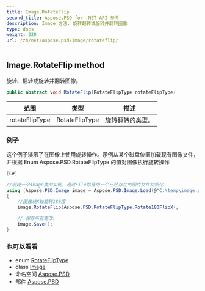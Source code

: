```yaml
---
title: Image.RotateFlip
second_title: Aspose.PSD for .NET API 参考
description: Image 方法. 旋转翻转或旋转并翻转图像
type: docs
weight: 220
url: /zh/net/aspose.psd/image/rotateflip/
---
```

## Image.RotateFlip method

旋转、翻转或旋转并翻转图像。

```csharp
public abstract void RotateFlip(RotateFlipType rotateFlipType)
```

| 范围 | 类型 | 描述 |
| --- | --- | --- |
| rotateFlipType | RotateFlipType | 旋转翻转的类型。 |

### 例子

这个例子演示了在图像上使用旋转操作。示例从某个磁盘位置加载现有图像文件，并根据 Enum Aspose.PSD.RotateFlipType 的值对图像执行旋转操作

```csharp
[C#]

//创建一个image类的实例，通过File路径用一个已经存在的图片文件初始化
using (Aspose.PSD.Image image = Aspose.PSD.Image.Load(@"C:\temp\image.psd"))
{
    //图像绕X轴旋转180度
    image.RotateFlip(Aspose.PSD.RotateFlipType.Rotate180FlipX);

    // 保存所有更改。
    image.Save();
}
```

### 也可以看看

* enum [RotateFlipType](../../rotatefliptype/)
* class [Image](../)
* 命名空间 [Aspose.PSD](../../image/)
* 部件 [Aspose.PSD](../../../)



